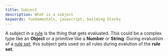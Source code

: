 ```yaml
---
title: Subject
description: What is a subject
keywords: fundamentals, javascript, building blocks
---
```

A subject in a [rule](./rule.md) is the thing that gets evaluated. This could be
a complex type like an **Object** or a primitive like a **Number** or **String**.
During evaluation of a [rule set](./rule_set.md), this subject gets used on all
rules during evalution of the **rule set**.
